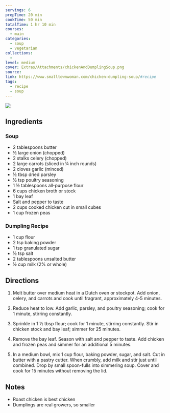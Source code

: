 ```yaml
---
servings: 6
prepTime: 20 min
cookTime: 50 min
totalTime: 1 hr 10 min
courses:
  - main
categories:
  - soup
  - vegetarian
collections:
  -
level: medium
cover: Extras/Attachments/chickenAndDumplingSoup.png
source:
link: https://www.smalltownwoman.com/chicken-dumpling-soup/#recipe
tags:
  - recipe
  - soup
---
```


![](Extras/Attachments/chickenAndDumplingSoup.png)


## Ingredients

### Soup

- 2 tablespoons butter
- ½ large onion (chopped)
- 2 stalks celery (chopped)
- 2 large carrots (sliced in ¼ inch rounds)
- 2 cloves garlic (minced)
- ½ tbsp dried parsley
- ½ tsp poultry seasoning
- 1 ½ tablespoons all-purpose flour
- 6 cups chicken broth or stock
- 1 bay leaf
- Salt and pepper to taste
- 2 cups cooked chicken cut in small cubes
- 1 cup frozen peas

### Dumpling Recipe

- 1 cup flour
- 2 tsp baking powder
- 1 tsp granulated sugar
- ½ tsp salt
- 2 tablespoons unsalted butter
- ½ cup milk (2% or whole)


## Directions

1. Melt butter over medium heat in a Dutch oven or stockpot. Add onion, celery, and carrots and cook until fragrant, approximately 4-5 minutes.

2. Reduce heat to low. Add garlic, parsley, and poultry seasoning; cook for 1 minute, stirring constantly.

3. Sprinkle in 1 ½ tbsp flour; cook for 1 minute, stirring constantly. Stir in chicken stock and bay leaf; simmer for 25 minutes.

4. Remove the bay leaf. Season with salt and pepper to taste. Add chicken and frozen peas and simmer for an additional 5 minutes.

5. In a medium bowl, mix 1 cup flour, baking powder, sugar, and salt. Cut in butter with a pastry cutter. When crumbly, add milk and stir just until combined. Drop by small spoon-fulls into simmering soup. Cover and cook for 15 minutes without removing the lid.


## Notes

- Roast chicken is best chicken
- Dumplings are real growers, so smaller
